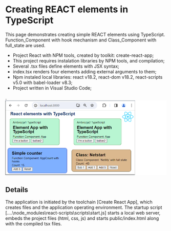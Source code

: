 # Creating REACT elements in TypeScript

This page demonstrates creating simple REACT elements using TypeScript. Function_Component 
with hook mechanism and Class_Component with full_state are used.

- Project React with NPM tools, created by toolkit: create-react-app;
- This project requires instalation libraries by NPM tools, and compilation;
- Several .tsx files define elements with JSX syntax;
- index.tsx renders four elements adding external arguments to them;
- Npm instaled local libraries: react v18.2, react-dom v18.2, react-scripts v5.0 with babel-loader v8.3;
- Project written in Visual Studio Code;

.
![](jpg/Screen3.png)

## Details

The application is initiated by the toolchain [Create React App], which creates files and the application operating environment. The startup script [….\node_modules\react-scripts\scripts\start.js] starts a local web server, embeds the project files (html, css, js) and starts public/index.html along with the compiled tsx files.
